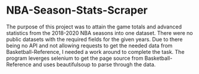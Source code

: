 # NBA-Season-Stats-Scraper

The purpose of this project was to attain the game totals and advanced statistics from the 2018-2020 NBA seasons into one dataset. There were no public datasets with the required fields for the given years. Due to there being no API and not allowing requests to get the needed data from Basketball-Reference, I needed a work around to complete the task. The program leverges selenium to get the page source from Basketball-Reference and uses beautifulsoup to parse through the data. 
